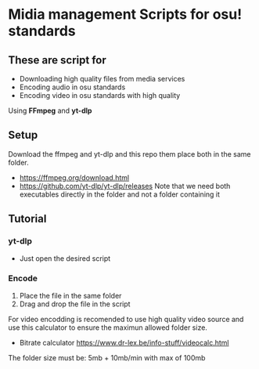 # Midia management Scripts for osu! standards
## These are script for
- Downloading high quality files from media services
- Encoding audio in osu standards
- Encoding video in osu standards with high quality

Using **FFmpeg** and **yt-dlp**

## Setup
Download the ffmpeg and yt-dlp and this repo them place both in the same folder.
- https://ffmpeg.org/download.html
- https://github.com/yt-dlp/yt-dlp/releases
Note that we need both executables directly in the folder and not a folder containing it

## Tutorial
### yt-dlp
+ Just open the desired script
### Encode
1. Place the file in the same folder
2. Drag and drop the file in the script

For video encodding is recomended to use high quality video source and use this calculator to ensure the maximun allowed folder size.
+ Bitrate calculator https://www.dr-lex.be/info-stuff/videocalc.html

The folder size must be:
5mb + 10mb/min with max of 100mb
